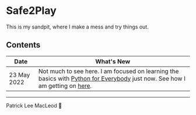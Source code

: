 # Safe2Play

This is my sandpit, where I make a mess and try things out.

## Contents

| Date | What's New |
| --- | --- |
| 23 May 2022 | Not much to see here. I am focused on learning the basics with [Python for Everybody](https://www.freecodecamp.org/learn/scientific-computing-with-python/) just now. See how I am getting on [here](https://github.com/macanneul/Python_for_Everybody.git).

---
Patrick Lee MacLeod 🦄 